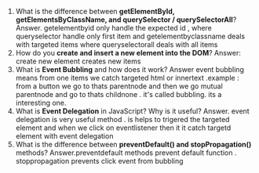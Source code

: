 1. What is the difference between **getElementById, getElementsByClassName, and querySelector / querySelectorAll**?
Answer. getelementbyid only handle the expected id , where queryselector handle only first item and getelementbyclassname deals
 with targeted items where queryselectorall deals with all items
2. How do you **create and insert a new element into the DOM**?
Answer: create new element creates new items 
3. What is **Event Bubbling** and how does it work?
 Answer  event bubbling means from one items we catch targeted html or innertext .example : from a button we go to thats parentnode
and then we go mutual parentnode and go to thats childnone . it's called bubbling. its a interesting one.
5. What is **Event Delegation** in JavaScript? Why is it useful?
 Answer. event delegation is very useful method . is helps to  trigered the targeted element and when we click on eventlistener then
 it it catch targetd element with event delegation
7. What is the difference between **preventDefault() and stopPropagation()** methods?
 Answer.preventdefault methods prevent default function . stoppropagation prevents click event from bubbling
